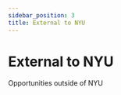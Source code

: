 ```yaml
---
sidebar_position: 3
title: External to NYU
---
```


# External to NYU

Opportunities outside of NYU

